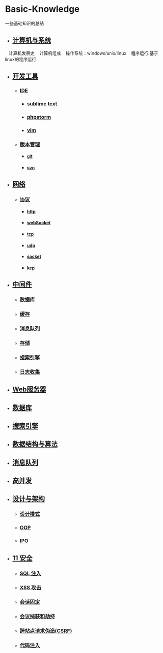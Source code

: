 # Basic-Knowledge
一些基础知识的总结

- ## [计算机与系统]()
    计算机发展史
    计算机组成
    操作系统：windows/unix/linux
    程序运行:基于linux的程序运行
    
- ## [开发工具]()
    - ### [IDE]()
        - ### [sublime text]()
        - ### [phpstorm]()
        - ### [vim]()
    - ### [版本管理]()
        - #### [git]()
        - #### [svn]()
- ## [网络]()
    - ### [协议]()
        - #### [http]()
        - #### [webSocket]()
        - #### [tcp]()
        - #### [udp]()
        - #### [socket]()
        - #### [kcp]()
- ## [中间件]()
    - ### [数据库]()
    - ### [缓存]()
    - ### [消息队列]()
    - ### [存储]()
    - ### [搜索引擎]()
    - ### [日志收集]()
- ## [Web服务器]()
- ## [数据库]()
- ## [搜索引擎]()
- ## [数据结构与算法]()
- ## [消息队列]()
- ## [高并发]()
- ## [设计与架构]()
    - ### [设计模式]()
    - ### [OOP]()
    - ### [IPO]()
- ## [11 安全]()
    - ### [SQL 注入]()
    - ### [XSS 攻击]()
    - ### [会话固定]()
    - ### [会议捕获和劫持]()
    - ### [跨站点请求伪造(CSRF)]()
    - ### [代码注入]()
